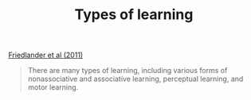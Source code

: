 ﻿---
backlinks:
- title: Learning
  url: /sense/Learning/learning.html
title: Types of learning
---
[Friedlander et al (2011)](https://journals.lww.com/academicmedicine/Fulltext/2011/04000/What_Can_Medical_Education_Learn_From_the.8.aspx)
> There are many types of learning, including various forms of nonassociative and associative learning, perceptual learning, and motor learning.